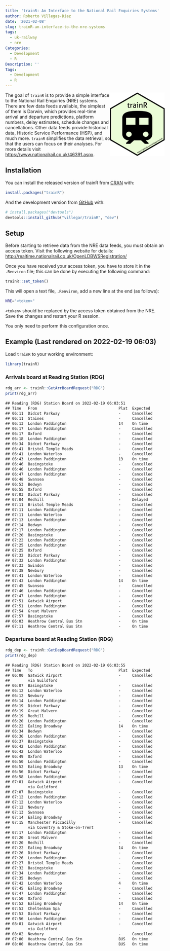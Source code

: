 ```yaml
---
title: 'trainR: An Interface to the National Rail Enquiries Systems'
author: Roberto Villegas-Diaz
date: '2021-02-08'
slug: trainR-an-interface-to-the-nre-systems
tags:
  - uk-railway
  - nre
Categories:
  - Development
  - R
Description: ''
Tags:
  - Development
  - R
---
```


<img src="https://raw.githubusercontent.com/villegar/trainR/main/inst/images/logo.png" alt="logo" align="right" height=200px/>

The goal of `trainR` is to provide a simple interface to the 
National Rail Enquiries (NRE) systems. There are few data feeds 
available, the simplest of them is Darwin, which provides real-time 
arrival and departure predictions, platform numbers, delay estimates, 
schedule changes and cancellations. Other data feeds provide historical 
data, Historic Service Performance (HSP), and much more. `trainR` 
simplifies the data retrieval, so that the users can focus on their 
analyses. For more details visit 
https://www.nationalrail.co.uk/46391.aspx.

## Installation

You can install the released version of trainR from [CRAN](https://CRAN.R-project.org) with:

``` r
install.packages("trainR")
```

And the development version from [GitHub](https://github.com/) with:

``` r
# install.packages("devtools")
devtools::install_github("villegar/trainR", "dev")
```

## Setup
Before starting to retrieve data from the NRE data feeds, you must obtain an access token. 
Visit the following website for details: http://realtime.nationalrail.co.uk/OpenLDBWSRegistration/

Once you have received your access token, you have to store it in the `.Renviron` file; this can be 
done by executing the following command:


```r
trainR::set_token()
```

This will open a text file, `.Renviron`, add a new line at the end (as follows):

```bash
NRE="<token>"
```

`<token>` should be replaced by the access token obtained from the NRE. Save the changes and restart 
your R session.

You only need to perform this configuration once.

## Example (Last rendered on 2022-02-19 06:03)

Load `trainR` to your working environment:

```r
library(trainR)
```

### Arrivals board at Reading Station (RDG)


```r
rdg_arr <- trainR::GetArrBoardRequest("RDG")
print(rdg_arr)
```

```
## Reading (RDG) Station Board on 2022-02-19 06:03:51
## Time   From                                    Plat  Expected
## 06:11  Didcot Parkway                          -     Cancelled
## 06:11  Staines                                 -     Cancelled
## 06:13  London Paddington                       14    On time
## 06:17  London Paddington                       -     Cancelled
## 06:17  Oxford                                  -     Cancelled
## 06:18  London Paddington                       -     Cancelled
## 06:34  Didcot Parkway                          -     Cancelled
## 06:41  Bristol Temple Meads                    -     Cancelled
## 06:41  London Waterloo                         -     Cancelled
## 06:43  London Paddington                       13    On time
## 06:46  Basingstoke                             -     Cancelled
## 06:46  London Paddington                       -     Cancelled
## 06:47  London Paddington                       -     Cancelled
## 06:48  Swansea                                 -     Cancelled
## 06:53  Bedwyn                                  -     Cancelled
## 06:55  Oxford                                  -     Cancelled
## 07:03  Didcot Parkway                          -     Cancelled
## 07:04  Redhill                                 -     Delayed
## 07:11  Bristol Temple Meads                    -     Cancelled
## 07:11  London Paddington                       -     Cancelled
## 07:11  London Waterloo                         -     Cancelled
## 07:13  London Paddington                       -     Cancelled
## 07:14  Bedwyn                                  -     Cancelled
## 07:17  London Paddington                       -     Cancelled
## 07:20  Basingstoke                             -     Cancelled
## 07:22  London Paddington                       -     Cancelled
## 07:25  London Paddington                       -     Cancelled
## 07:25  Oxford                                  -     Cancelled
## 07:32  Didcot Parkway                          -     Cancelled
## 07:32  London Paddington                       -     Cancelled
## 07:33  Swindon                                 -     Cancelled
## 07:38  Newbury                                 -     Cancelled
## 07:41  London Waterloo                         -     Cancelled
## 07:43  London Paddington                       14    On time
## 07:45  Swansea                                 -     Cancelled
## 07:46  London Paddington                       -     Cancelled
## 07:47  London Paddington                       -     Cancelled
## 07:51  Gatwick Airport                         -     Cancelled
## 07:51  London Paddington                       -     Cancelled
## 07:54  Great Malvern                           -     Cancelled
## 07:57  Basingstoke                             -     Cancelled
## 06:03  Heathrow Central Bus Stn                -     On time
## 07:11  Heathrow Central Bus Stn                -     On time
```

### Departures board at Reading Station (RDG)


```r
rdg_dep <- trainR::GetDepBoardRequest("RDG")
print(rdg_dep)
```

```
## Reading (RDG) Station Board on 2022-02-19 06:03:55
## Time   To                                      Plat  Expected
## 06:00  Gatwick Airport                         -     Cancelled
##        via Guildford                           
## 06:07  Basingstoke                             -     Cancelled
## 06:12  London Waterloo                         -     Cancelled
## 06:12  Newbury                                 -     Cancelled
## 06:14  London Paddington                       -     Cancelled
## 06:19  Didcot Parkway                          -     Cancelled
## 06:19  Great Malvern                           -     Cancelled
## 06:19  Redhill                                 -     Cancelled
## 06:20  London Paddington                       -     Cancelled
## 06:22  Ealing Broadway                         14    On time
## 06:34  Bedwyn                                  -     Cancelled
## 06:36  London Paddington                       -     Cancelled
## 06:37  Basingstoke                             -     Cancelled
## 06:42  London Paddington                       -     Cancelled
## 06:42  London Waterloo                         -     Cancelled
## 06:49  Oxford                                  -     Cancelled
## 06:50  London Paddington                       -     Cancelled
## 06:52  Ealing Broadway                         13    On time
## 06:56  Didcot Parkway                          -     Cancelled
## 06:58  London Paddington                       -     Cancelled
## 07:01  Gatwick Airport                         -     Cancelled
##        via Guildford                           
## 07:07  Basingstoke                             -     Cancelled
## 07:12  London Paddington                       -     Cancelled
## 07:12  London Waterloo                         -     Cancelled
## 07:12  Newbury                                 -     Cancelled
## 07:13  Swansea                                 -     Cancelled
## 07:14  Ealing Broadway                         -     Cancelled
## 07:15  Manchester Piccadilly                   -     Cancelled
##        via Coventry & Stoke-on-Trent           
## 07:17  London Paddington                       -     Cancelled
## 07:20  Great Malvern                           -     Cancelled
## 07:20  Redhill                                 -     Cancelled
## 07:22  Ealing Broadway                         14    On time
## 07:26  Didcot Parkway                          -     Cancelled
## 07:26  London Paddington                       -     Cancelled
## 07:27  Bristol Temple Meads                    -     Cancelled
## 07:32  Basingstoke                             -     Cancelled
## 07:34  London Paddington                       -     Cancelled
## 07:35  Bedwyn                                  -     Cancelled
## 07:42  London Waterloo                         4     On time
## 07:45  Ealing Broadway                         -     Cancelled
## 07:47  London Paddington                       -     Cancelled
## 07:50  Oxford                                  -     Cancelled
## 07:52  Ealing Broadway                         14    On time
## 07:53  Cheltenham Spa                          -     Cancelled
## 07:53  Didcot Parkway                          -     Cancelled
## 07:56  London Paddington                       -     Cancelled
## 08:01  Gatwick Airport                         -     Cancelled
##        via Guildford                           
## 08:02  Newbury                                 -     Cancelled
## 07:00  Heathrow Central Bus Stn                BUS   On time
## 08:00  Heathrow Central Bus Stn                BUS   On time
```
